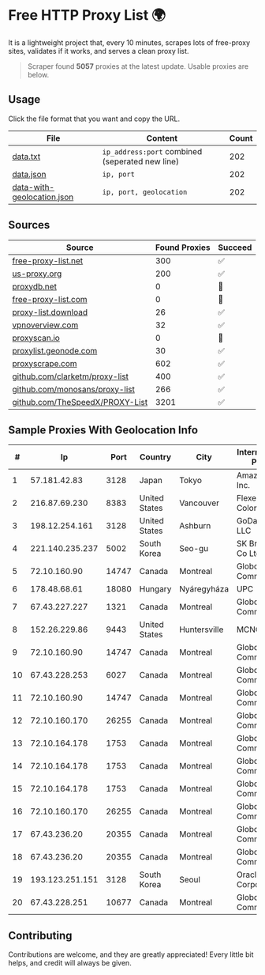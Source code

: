 
# Free HTTP Proxy List 🌍

It is a lightweight project that, every 10 minutes, scrapes lots of free-proxy sites, validates if it works, and serves a clean proxy list.


> Scraper found **5057** proxies at the latest update. Usable proxies are below.

## Usage

Click the file format that you want and copy the URL.


|File|Content|Count|
|----|-------|-----|
|[data.txt](https://raw.githubusercontent.com/themiralay/Proxy-List-World/master/data.txt)|`ip_address:port` combined (seperated new line)|202|
|[data.json](https://raw.githubusercontent.com/themiralay/Proxy-List-World/master/data.json)|`ip, port`|202|
|[data-with-geolocation.json](https://raw.githubusercontent.com/themiralay/Proxy-List-World/master/data-with-geolocation.json)|`ip, port, geolocation`|202|

## Sources

|Source|Found Proxies|Succeed|
|------|-------------|-------|
|[free-proxy-list.net](https://free-proxy-list.net)|300|✅|
|[us-proxy.org](https://www.us-proxy.org)|200|✅|
|[proxydb.net](http://proxydb.net)|0|🚫|
|[free-proxy-list.com](https://free-proxy-list.com/?page=&port=&type%5B%5D=http&type%5B%5D=https&up_time=0&search=Search)|0|🚫|
|[proxy-list.download](https://www.proxy-list.download/HTTP)|26|✅|
|[vpnoverview.com](https://vpnoverview.com/privacy/anonymous-browsing/free-proxy-servers)|32|✅|
|[proxyscan.io](https://www.proxyscan.io)|0|🚫|
|[proxylist.geonode.com](https://proxylist.geonode.com/api/proxy-list?limit=300&page=1&sort_by=lastChecked&sort_type=desc&protocols=http,https)|30|✅|
|[proxyscrape.com](https://api.proxyscrape.com/v2/?request=displayproxies&protocol=http&timeout=10000&country=all&ssl=all&anonymity=all)|602|✅|
|[github.com/clarketm/proxy-list](https://raw.githubusercontent.com/clarketm/proxy-list/master/proxy-list-raw.txt)|400|✅|
|[github.com/monosans/proxy-list](https://raw.githubusercontent.com/monosans/proxy-list/main/proxies/http.txt)|266|✅|
|[github.com/TheSpeedX/PROXY-List](https://raw.githubusercontent.com/TheSpeedX/PROXY-List/master/http.txt)|3201|✅|


## Sample Proxies With Geolocation Info

|#|Ip|Port|Country|City|Internet Service Provider|
|-|--|----|-------|----|-------------------------|
|1|57.181.42.83|3128|Japan|Tokyo|Amazon.com, Inc.|
|2|216.87.69.230|8383|United States|Vancouver|Flexential Colorado Corp.|
|3|198.12.254.161|3128|United States|Ashburn|GoDaddy.com, LLC|
|4|221.140.235.237|5002|South Korea|Seo-gu|SK Broadband Co Ltd|
|5|72.10.160.90|14747|Canada|Montreal|GloboTech Communications|
|6|178.48.68.61|18080|Hungary|Nyáregyháza|UPC|
|7|67.43.227.227|1321|Canada|Montreal|GloboTech Communications|
|8|152.26.229.86|9443|United States|Huntersville|MCNC|
|9|72.10.160.90|14747|Canada|Montreal|GloboTech Communications|
|10|67.43.228.253|6027|Canada|Montreal|GloboTech Communications|
|11|72.10.160.90|14747|Canada|Montreal|GloboTech Communications|
|12|72.10.160.170|26255|Canada|Montreal|GloboTech Communications|
|13|72.10.164.178|1753|Canada|Montreal|GloboTech Communications|
|14|72.10.164.178|1753|Canada|Montreal|GloboTech Communications|
|15|72.10.164.178|1753|Canada|Montreal|GloboTech Communications|
|16|72.10.160.170|26255|Canada|Montreal|GloboTech Communications|
|17|67.43.236.20|20355|Canada|Montreal|GloboTech Communications|
|18|67.43.236.20|20355|Canada|Montreal|GloboTech Communications|
|19|193.123.251.151|3128|South Korea|Seoul|Oracle Corporation|
|20|67.43.228.251|10677|Canada|Montreal|GloboTech Communications|



## Contributing

Contributions are welcome, and they are greatly appreciated! Every
little bit helps, and credit will always be given.

